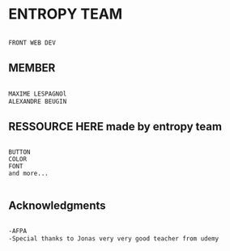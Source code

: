 # ENTROPY TEAM

```bash

FRONT WEB DEV

```

## MEMBER


```bash

MAXIME LESPAGNOl
ALEXANDRE BEUGIN

```

## RESSOURCE HERE made by entropy team

```

BUTTON
COLOR
FONT
and more...


```

## Acknowledgments

```bash

-AFPA 
-Special thanks to Jonas very very good teacher from udemy

```

